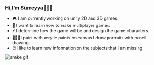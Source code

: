 ### Hi,I'm Sümeyya🖐🏻😊

- 🎮 I am currently working on unity 2D and 3D games.
- 🌱 I want to learn how to make multiplayer games.
- ⚡ I determine how the game will be and design the game characters.
- 👩🏻‍🎨I paint with acrylic paints on canvas.I draw portraits with pencil drawing.
- 😊I like to learn new information on the subjects that I am missing.

![snake gif](https://github.com/sumeyyaakbulut/sumeyyaakbulut/blob/output/github-contribution-grid-snake.gif)
